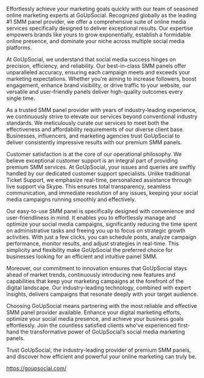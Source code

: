 Effortlessly achieve your marketing goals quickly with our team of seasoned online marketing experts at GoUpSocial. Recognized globally as the leading #1 SMM panel provider, we offer a comprehensive suite of online media services specifically designed to deliver exceptional results. Our expertise empowers brands like yours to grow exponentially, establish a formidable online presence, and dominate your niche across multiple social media platforms.

At GoUpSocial, we understand that social media success hinges on precision, efficiency, and reliability. Our best-in-class SMM panels offer unparalleled accuracy, ensuring each campaign meets and exceeds your marketing expectations. Whether you're aiming to increase followers, boost engagement, enhance brand visibility, or drive traffic to your website, our versatile and user-friendly panels deliver high-quality outcomes every single time.

As a trusted SMM panel provider with years of industry-leading experience, we continuously strive to elevate our services beyond conventional industry standards. We meticulously curate our services to meet both the effectiveness and affordability requirements of our diverse client base. Businesses, influencers, and marketing agencies trust GoUpSocial to deliver consistently impressive results with our premium SMM panels.

Customer satisfaction is at the core of our operational philosophy. We believe exceptional customer support is an integral part of providing premium SMM services. At GoUpSocial, your issues and queries are swiftly handled by our dedicated customer support specialists. Unlike traditional Ticket Support, we emphasize real-time, personalized assistance through live support via Skype. This ensures total transparency, seamless communication, and immediate resolution of any issues, keeping your social media campaigns running smoothly and effectively.

Our easy-to-use SMM panel is specifically designed with convenience and user-friendliness in mind. It enables you to effortlessly manage and optimize your social media campaigns, significantly reducing the time spent on administrative tasks and freeing you up to focus on strategic growth activities. With just a few clicks, you can schedule posts, analyze campaign performance, monitor results, and adjust strategies in real-time. This simplicity and flexibility make GoUpSocial the preferred choice for businesses looking for an efficient and intuitive painel SMM.

Moreover, our commitment to innovation ensures that GoUpSocial stays ahead of market trends, continuously introducing new features and capabilities that keep your marketing campaigns at the forefront of the digital landscape. Our industry-leading technology, combined with expert insights, delivers campaigns that resonate deeply with your target audience.

Choosing GoUpSocial means partnering with the most reliable and effective SMM panel provider available. Enhance your digital marketing efforts, optimize your social media presence, and achieve your business goals effortlessly. Join the countless satisfied clients who've experienced first-hand the transformative power of GoUpSocial’s social media marketing panels.

Trust GoUpSocial, the industry-leading provider of premium SMM panels, and discover how efficient and powerful your online marketing can truly be.

https://goupsocial.com/
